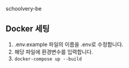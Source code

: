 schoolvery-be

## Docker 세팅
1. .env.example 파일의 이름을 .env로 수정합니다.
2. 해당 파일에 환경변수를 입력합니다.
3. `docker-compose up --build`
